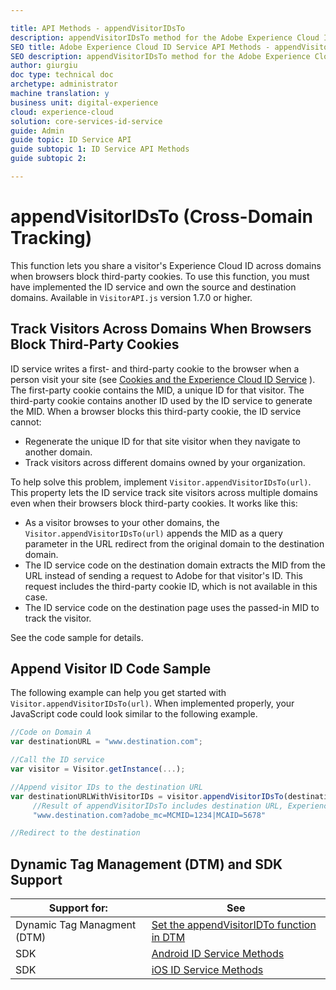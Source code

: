 ```yaml
---

title: API Methods - appendVisitorIDsTo
description: appendVisitorIDsTo method for the Adobe Experience Cloud ID Service API
SEO title: Adobe Experience Cloud ID Service API Methods - appendVisitorIDsTo
SEO description: appendVisitorIDsTo method for the Adobe Experience Cloud ID Service API
author: giurgiu
doc type: technical doc
archetype: administrator
machine translation: y
business unit: digital-experience
cloud: experience-cloud
solution: core-services-id-service
guide: Admin
guide topic: ID Service API
guide subtopic 1: ID Service API Methods
guide subtopic 2:

---
```


# appendVisitorIDsTo \(Cross-Domain Tracking\)

This function lets you share a visitor's Experience Cloud ID across domains when browsers block third-party cookies. To use this function, you must have implemented the ID service and own the source and destination domains. Available in `VisitorAPI.js` version 1.7.0 or higher.

## Track Visitors Across Domains When Browsers Block Third-Party Cookies

ID service writes a first- and third-party cookie to the browser when a person visit your site \(see [Cookies and the Experience Cloud ID Service](mcvid_cookies.html#) \). The first-party cookie contains the MID, a unique ID for that visitor. The third-party cookie contains another ID used by the ID service to generate the MID. When a browser blocks this third-party cookie, the ID service cannot:

+ Regenerate the unique ID for that site visitor when they navigate to another domain.
+ Track visitors across different domains owned by your organization.

To help solve this problem, implement `Visitor.appendVisitorIDsTo(url)`. This property lets the ID service track site visitors across multiple domains even when their browsers block third-party cookies. It works like this:

+ As a visitor browses to your other domains, the `Visitor.appendVisitorIDsTo(url)` appends the MID as a query parameter in the URL redirect from the original domain to the destination domain.
+ The ID service code on the destination domain extracts the MID from the URL instead of sending a request to Adobe for that visitor's ID. This request includes the third-party cookie ID, which is not available in this case.
+ The ID service code on the destination page uses the passed-in MID to track the visitor.

See the code sample for details.

## Append Visitor ID Code Sample

The following example can help you get started with `Visitor.appendVisitorIDsTo(url)`. When implemented properly, your JavaScript code could look similar to the following example.

```javascript
//Code on Domain A
var destinationURL = "www.destination.com";

//Call the ID service
var visitor = Visitor.getInstance(...);

//Append visitor IDs to the destination URL
var destinationURLWithVisitorIDs = visitor.appendVisitorIDsTo(destinationURL);
     //Result of appendVisitorIDsTo includes destination URL, Experience Cloud ID (MCMID), and Analytics ID (MCAID)
     "www.destination.com?adobe_mc=MCMID=1234|MCAID=5678"

//Redirect to the destination
```

## Dynamic Tag Management \(DTM\) and SDK Support
| Support for:                | See                                                                                                                                               |
| --------------------------- | ------------------------------------------------------------------------------------------------------------------------------------------------- |
| Dynamic Tag Managment (DTM) | [Set the appendVisitorIDTo function in DTM](https://helpx.adobe.com/dtm/kb/how-to-set-marketing-cloud-id-service-helper-function-in-adobe-d.html) |
| SDK                         | [Android ID Service Methods](https://marketing.adobe.com/resources/help/en_US/mobile/android/mc_methods.html)                                     |
| SDK                         | [iOS ID Service Methods](https://marketing.adobe.com/resources/help/en_US/mobile/ios/mc_methods.html)                                             |
